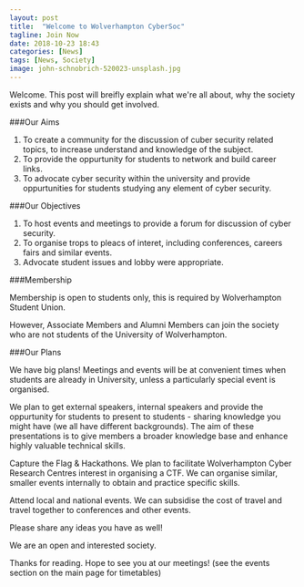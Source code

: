 ```yaml
---
layout: post
title:  "Welcome to Wolverhampton CyberSoc"
tagline: Join Now
date: 2018-10-23 18:43
categories: [News]
tags: [News, Society]
image: john-schnobrich-520023-unsplash.jpg
---
```


Welcome. This post will breifly explain what we're all about, why the society exists and why you should get involved.

###Our Aims

1. To create a community for the discussion of cuber security related topics, to increase understand and knowledge of the subject.
2. To provide the oppurtunity for students to network and build career links.
3. To advocate cyber security within the university and provide oppurtunities for students studying any element of cyber security.

###Our Objectives

1. To host events and meetings to provide a forum for discussion of cyber security.
2. To organise trops to pleacs of interet, including conferences, careers fairs and similar events.
3. Advocate student issues and lobby were appropriate.

###Membership

Membership is open to students only, this is required by Wolverhampton Student Union.

However, Associate Members and Alumni Members can join the society who are not students of the University of Wolverhampton.

###Our Plans

We have big plans! Meetings and events will be at convenient times when students are already in University, unless a particularly special event is organised.

We plan to get external speakers, internal speakers and provide the oppurtunity for students to present to students - sharing knowledge you might have (we all have different backgrounds). The aim of these presentations is to give members a broader knowledge base and enhance highly valuable technical skills.

Capture the Flag & Hackathons. We plan to facilitate Wolverhampton Cyber Research Centres interest in organising a CTF. We can organise similar, smaller events internally to obtain and practice specific skills.

Attend local and national events. We can subsidise the cost of travel and travel together to conferences and other events.

Please share any ideas you have as well!

We are an open and interested society.

Thanks for reading. Hope to see you at our meetings! (see the events section on the main page for timetables)